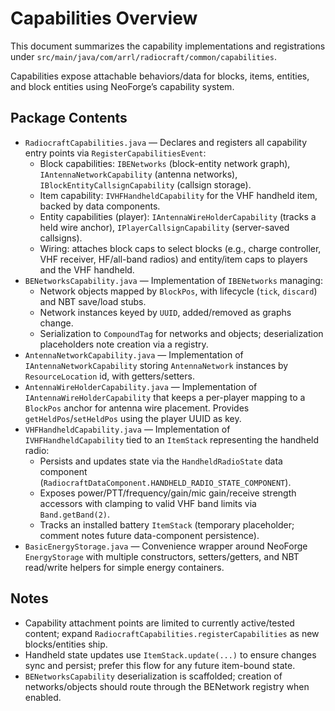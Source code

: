 # Capabilities Overview

This document summarizes the capability implementations and registrations under `src/main/java/com/arrl/radiocraft/common/capabilities`.

Capabilities expose attachable behaviors/data for blocks, items, entities, and block entities using NeoForge’s capability system.

## Package Contents

- `RadiocraftCapabilities.java` — Declares and registers all capability entry points via `RegisterCapabilitiesEvent`:
  - Block capabilities: `IBENetworks` (block-entity network graph), `IAntennaNetworkCapability` (antenna networks), `IBlockEntityCallsignCapability` (callsign storage).
  - Item capability: `IVHFHandheldCapability` for the VHF handheld item, backed by data components.
  - Entity capabilities (player): `IAntennaWireHolderCapability` (tracks a held wire anchor), `IPlayerCallsignCapability` (server-saved callsigns).
  - Wiring: attaches block caps to select blocks (e.g., charge controller, VHF receiver, HF/all-band radios) and entity/item caps to players and the VHF handheld.
- `BENetworksCapability.java` — Implementation of `IBENetworks` managing:
  - Network objects mapped by `BlockPos`, with lifecycle (`tick`, `discard`) and NBT save/load stubs.
  - Network instances keyed by `UUID`, added/removed as graphs change.
  - Serialization to `CompoundTag` for networks and objects; deserialization placeholders note creation via a registry.
- `AntennaNetworkCapability.java` — Implementation of `IAntennaNetworkCapability` storing `AntennaNetwork` instances by `ResourceLocation` id, with getters/setters.
- `AntennaWireHolderCapability.java` — Implementation of `IAntennaWireHolderCapability` that keeps a per-player mapping to a `BlockPos` anchor for antenna wire placement. Provides `getHeldPos`/`setHeldPos` using the player UUID as key.
- `VHFHandheldCapability.java` — Implementation of `IVHFHandheldCapability` tied to an `ItemStack` representing the handheld radio:
  - Persists and updates state via the `HandheldRadioState` data component (`RadiocraftDataComponent.HANDHELD_RADIO_STATE_COMPONENT`).
  - Exposes power/PTT/frequency/gain/mic gain/receive strength accessors with clamping to valid VHF band limits via `Band.getBand(2)`.
  - Tracks an installed battery `ItemStack` (temporary placeholder; comment notes future data-component persistence).
- `BasicEnergyStorage.java` — Convenience wrapper around NeoForge `EnergyStorage` with multiple constructors, setters/getters, and NBT read/write helpers for simple energy containers.

## Notes

- Capability attachment points are limited to currently active/tested content; expand `RadiocraftCapabilities.registerCapabilities` as new blocks/entities ship.
- Handheld state updates use `ItemStack.update(...)` to ensure changes sync and persist; prefer this flow for any future item-bound state.
- `BENetworksCapability` deserialization is scaffolded; creation of networks/objects should route through the BENetwork registry when enabled.
